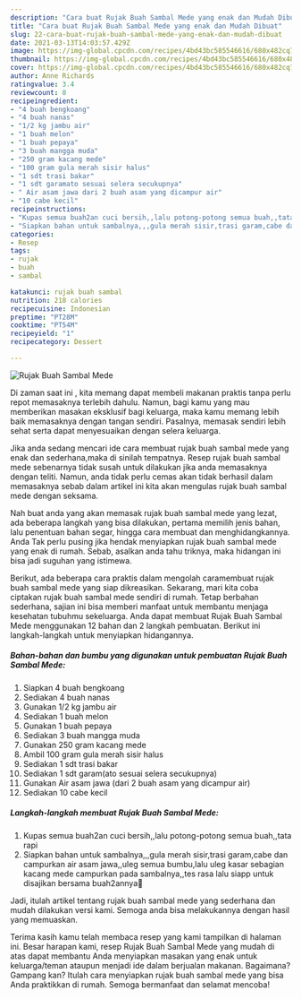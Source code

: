 ```yaml
---
description: "Cara buat Rujak Buah Sambal Mede yang enak dan Mudah Dibuat"
title: "Cara buat Rujak Buah Sambal Mede yang enak dan Mudah Dibuat"
slug: 22-cara-buat-rujak-buah-sambal-mede-yang-enak-dan-mudah-dibuat
date: 2021-03-13T14:03:57.429Z
image: https://img-global.cpcdn.com/recipes/4bd43bc585546616/680x482cq70/rujak-buah-sambal-mede-foto-resep-utama.jpg
thumbnail: https://img-global.cpcdn.com/recipes/4bd43bc585546616/680x482cq70/rujak-buah-sambal-mede-foto-resep-utama.jpg
cover: https://img-global.cpcdn.com/recipes/4bd43bc585546616/680x482cq70/rujak-buah-sambal-mede-foto-resep-utama.jpg
author: Anne Richards
ratingvalue: 3.4
reviewcount: 8
recipeingredient:
- "4 buah bengkoang"
- "4 buah nanas"
- "1/2 kg jambu air"
- "1 buah melon"
- "1 buah pepaya"
- "3 buah mangga muda"
- "250 gram kacang mede"
- "100 gram gula merah sisir halus"
- "1 sdt trasi bakar"
- "1 sdt garamato sesuai selera secukupnya"
- " Air asam jawa dari 2 buah asam yang dicampur air"
- "10 cabe kecil"
recipeinstructions:
- "Kupas semua buah2an cuci bersih,,lalu potong-potong semua buah,,tata rapi"
- "Siapkan bahan untuk sambalnya,,,gula merah sisir,trasi garam,cabe dan campurkan air asam jawa,,uleg semua bumbu,lalu uleg kasar sebagian kacang mede campurkan pada sambalnya,,tes rasa lalu siapp untuk disajikan bersama buah2annya🤗"
categories:
- Resep
tags:
- rujak
- buah
- sambal

katakunci: rujak buah sambal 
nutrition: 218 calories
recipecuisine: Indonesian
preptime: "PT28M"
cooktime: "PT54M"
recipeyield: "1"
recipecategory: Dessert

---
```



![Rujak Buah Sambal Mede](https://img-global.cpcdn.com/recipes/4bd43bc585546616/680x482cq70/rujak-buah-sambal-mede-foto-resep-utama.jpg)

Di zaman  saat ini , kita memang dapat membeli makanan praktis tanpa perlu repot memasaknya terlebih dahulu. Namun, bagi kamu yang mau memberikan masakan eksklusif bagi keluarga, maka kamu memang lebih baik memasaknya dengan tangan sendiri. Pasalnya, memasak sendiri lebih sehat serta dapat menyesuaikan dengan selera keluarga.

Jika anda sedang mencari ide cara membuat rujak buah sambal mede yang enak dan sederhana,maka di sinilah tempatnya. Resep rujak buah sambal mede  sebenarnya tidak susah untuk dilakukan jika anda memasaknya dengan teliti. Namun, anda tidak perlu cemas akan tidak berhasil dalam memasaknya 
sebab dalam artikel ini kita akan mengulas rujak buah sambal mede dengan seksama.  



Nah buat anda yang akan memasak rujak buah sambal mede yang lezat, ada beberapa langkah yang bisa dilakukan, pertama memilih jenis bahan, lalu penentuan bahan segar, hingga cara membuat dan menghidangkannya. Anda Tak perlu pusing jika hendak menyiapkan rujak buah sambal mede yang enak di rumah. Sebab, asalkan anda  tahu triknya, maka hidangan ini bisa jadi suguhan yang istimewa.

Berikut, ada beberapa cara praktis  dalam mengolah caramembuat rujak buah sambal mede yang siap dikreasikan. Sekarang, mari kita coba ciptakan rujak buah sambal mede sendiri di rumah. Tetap berbahan sederhana, sajian ini bisa memberi manfaat untuk membantu menjaga kesehatan tubuhmu sekeluarga. Anda dapat membuat Rujak Buah Sambal Mede menggunakan 12 bahan dan 2 langkah pembuatan. Berikut ini langkah-langkah untuk menyiapkan hidangannya.

<!--inarticleads1-->

##### Bahan-bahan dan bumbu yang digunakan untuk pembuatan Rujak Buah Sambal Mede:

1. Siapkan 4 buah bengkoang
1. Sediakan 4 buah nanas
1. Gunakan 1/2 kg jambu air
1. Sediakan 1 buah melon
1. Gunakan 1 buah pepaya
1. Sediakan 3 buah mangga muda
1. Gunakan 250 gram kacang mede
1. Ambil 100 gram gula merah sisir halus
1. Sediakan 1 sdt trasi bakar
1. Sediakan 1 sdt garam(ato sesuai selera secukupnya)
1. Gunakan  Air asam jawa (dari 2 buah asam yang dicampur air)
1. Sediakan 10 cabe kecil




<!--inarticleads2-->

##### Langkah-langkah membuat Rujak Buah Sambal Mede:

1. Kupas semua buah2an cuci bersih,,lalu potong-potong semua buah,,tata rapi
1. Siapkan bahan untuk sambalnya,,,gula merah sisir,trasi garam,cabe dan campurkan air asam jawa,,uleg semua bumbu,lalu uleg kasar sebagian kacang mede campurkan pada sambalnya,,tes rasa lalu siapp untuk disajikan bersama buah2annya🤗




Jadi, itulah artikel tentang  rujak buah sambal mede  yang sederhana dan mudah dilakukan versi kami. Semoga anda bisa melakukannya dengan hasil yang memuaskan. 

Terima kasih kamu telah membaca resep yang kami tampilkan di halaman ini. Besar harapan kami, resep  Rujak Buah Sambal Mede yang mudah di atas dapat membantu Anda menyiapkan masakan yang enak untuk keluarga/teman ataupun menjadi ide dalam berjualan makanan. Bagaimana? Gampang kan? Itulah cara menyiapkan rujak buah sambal mede yang bisa Anda praktikkan di rumah. Semoga bermanfaat dan selamat mencoba!

